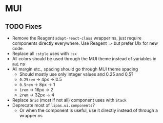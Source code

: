 # MUI

## TODO Fixes

- Remove the Reagent `adapt-react-class` wrapper ns, just require components
  directly everywhere. Use Reagent `:>` but prefer UIx for new code.
- Replace all `:style` uses with `:sx`
- All colors should be used through the MUI theme instead of variables in `mui` ns
- All margin etc., spacing should go through MUI theme spacing
    - Should mostly use only integer values and 0.25 and 0.5?
    - `0.25rem` -> 4px -> 0.5
    - `0.5rem` -> 8px -> 1
    - `1rem` -> 16px -> 2
    - `2rem` -> 32px -> 4
- Replace `Grid` (most if not all) component uses with `Stack`
- Deprecate most of `lipas.ui.components`?
    - Or when the component is useful, use it directly instead of through a wrapper ns
